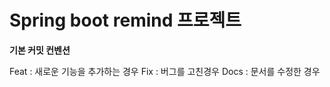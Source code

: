 # Spring boot remind 프로젝트
 


**기본 커밋 컨벤션**


Feat : 새로운 기능을 추가하는 경우
Fix : 버그를 고친경우
Docs : 문서를 수정한 경우

